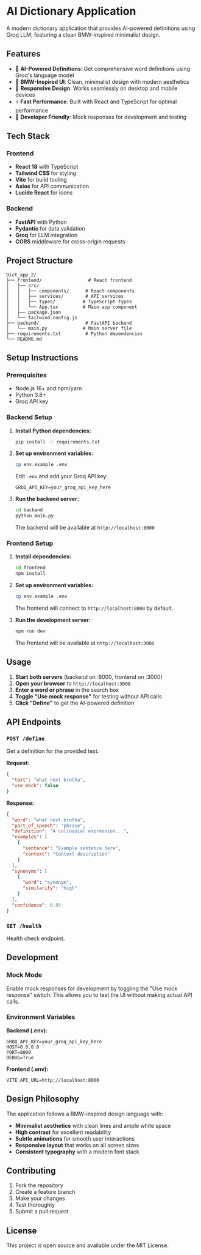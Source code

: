 # AI Dictionary Application

A modern dictionary application that provides AI-powered definitions using Groq LLM, featuring a clean BMW-inspired minimalist design.

## Features

- 🤖 **AI-Powered Definitions**: Get comprehensive word definitions using Groq's language model
- 🎨 **BMW-Inspired UI**: Clean, minimalist design with modern aesthetics
- 📱 **Responsive Design**: Works seamlessly on desktop and mobile devices
- ⚡ **Fast Performance**: Built with React and TypeScript for optimal performance
- 🔧 **Developer Friendly**: Mock responses for development and testing

## Tech Stack

### Frontend
- **React 18** with TypeScript
- **Tailwind CSS** for styling
- **Vite** for build tooling
- **Axios** for API communication
- **Lucide React** for icons

### Backend
- **FastAPI** with Python
- **Pydantic** for data validation
- **Groq** for LLM integration
- **CORS** middleware for cross-origin requests

## Project Structure

```
Dict_app_2/
├── frontend/                 # React frontend
│   ├── src/
│   │   ├── components/      # React components
│   │   ├── services/        # API services
│   │   ├── types/          # TypeScript types
│   │   └── App.tsx         # Main app component
│   ├── package.json
│   └── tailwind.config.js
├── backend/                 # FastAPI backend
│   └── main.py             # Main server file
├── requirements.txt         # Python dependencies
└── README.md
```

## Setup Instructions

### Prerequisites

- Node.js 16+ and npm/yarn
- Python 3.8+
- Groq API key

### Backend Setup

1. **Install Python dependencies:**
   ```bash
   pip install -r requirements.txt
   ```

2. **Set up environment variables:**
   ```bash
   cp env.example .env
   ```
   
   Edit `.env` and add your Groq API key:
   ```
   GROQ_API_KEY=your_groq_api_key_here
   ```

3. **Run the backend server:**
   ```bash
   cd backend
   python main.py
   ```
   
   The backend will be available at `http://localhost:8000`

### Frontend Setup

1. **Install dependencies:**
   ```bash
   cd frontend
   npm install
   ```

2. **Set up environment variables:**
   ```bash
   cp env.example .env
   ```
   
   The frontend will connect to `http://localhost:8000` by default.

3. **Run the development server:**
   ```bash
   npm run dev
   ```
   
   The frontend will be available at `http://localhost:3000`

## Usage

1. **Start both servers** (backend on :8000, frontend on :3000)
2. **Open your browser** to `http://localhost:3000`
3. **Enter a word or phrase** in the search box
4. **Toggle "Use mock response"** for testing without API calls
5. **Click "Define"** to get the AI-powered definition

## API Endpoints

### `POST /define`
Get a definition for the provided text.

**Request:**
```json
{
  "text": "what next brotha",
  "use_mock": false
}
```

**Response:**
```json
{
  "word": "what next brotha",
  "part_of_speech": "phrase",
  "definition": "A colloquial expression...",
  "examples": [
    {
      "sentence": "Example sentence here",
      "context": "Context description"
    }
  ],
  "synonyms": [
    {
      "word": "synonym",
      "similarity": "high"
    }
  ],
  "confidence": 0.95
}
```

### `GET /health`
Health check endpoint.

## Development

### Mock Mode
Enable mock responses for development by toggling the "Use mock response" switch. This allows you to test the UI without making actual API calls.

### Environment Variables

**Backend (.env):**
```
GROQ_API_KEY=your_groq_api_key_here
HOST=0.0.0.0
PORT=8000
DEBUG=True
```

**Frontend (.env):**
```
VITE_API_URL=http://localhost:8000
```

## Design Philosophy

The application follows a BMW-inspired design language with:
- **Minimalist aesthetics** with clean lines and ample white space
- **High contrast** for excellent readability
- **Subtle animations** for smooth user interactions
- **Responsive layout** that works on all screen sizes
- **Consistent typography** with a modern font stack

## Contributing

1. Fork the repository
2. Create a feature branch
3. Make your changes
4. Test thoroughly
5. Submit a pull request

## License

This project is open source and available under the MIT License.
